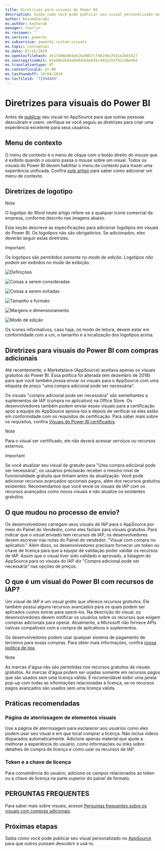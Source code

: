 ```yaml
---
title: Diretrizes para visuais do Power BI
description: Saiba como você pode publicar seu visual personalizado no AppSource para que outros possam descobrir e usá-lo por meio de uma compra.
author: KesemSharabi
ms.author: kesharab
manager: rkarlin
ms.reviewer: ''
ms.service: powerbi
ms.subservice: powerbi-custom-visuals
ms.topic: conceptual
ms.date: 07/16/2019
ms.openlocfilehash: 4e17406b0b4e616a9857cf40298a7931e2b65427
ms.sourcegitcommit: b7a9862b6da940ddebe61bc945a353f91cd0e4bd
ms.translationtype: HT
ms.contentlocale: pt-BR
ms.lasthandoff: 10/04/2019
ms.locfileid: "71944849"
---
```

# <a name="guidelines-for-power-bi-visuals"></a>Diretrizes para visuais do Power BI
Antes de [publicar](https://docs.microsoft.com/power-bi/developer/office-store) seu visual no AppSource para que outras pessoas descubram e usem, verifique se você seguiu as diretrizes para criar uma experiência excelente para seus usuários. 

## <a name="context-menu"></a>Menu de contexto
O menu de contexto é o menu de clique com o botão direito do mouse que é exibido quando o usuário passa o mouse sobre um visual.
Todos os visuais do Power BI devem habilitar o menu de contexto para trazer uma experiência unificada. Confira [este artigo](https://github.com/Microsoft/PowerBI-visuals/blob/gh-pages/tutorials/building-bar-chart/adding-context-menu-to-the-bar.md) para saber como adicionar um menu de contexto.


## <a name="logo-guidelines"></a>Diretrizes de logotipo
> [!NOTE]
> O logotipo do Word neste artigo refere-se a qualquer ícone comercial da empresa, conforme descrito nas imagens abaixo. 

Esta seção descreve as especificações para adicionar logotipos em visuais do Power BI. Os logotipos não são obrigatórios. Se adicionados, eles deverão seguir estas diretrizes. 

> [!IMPORTANT]
> Os logotipos são permitidos *somente no modo de edição*. Logotipos *não podem* ser exibidos no modo de exibição.


![Definições](media/guidelines-powerbi-visuals/definitions.png)

![Coisas a serem consideradas](media/guidelines-powerbi-visuals/things-to-keep-in-mind.png)

![Coisas a serem evitadas](media/guidelines-powerbi-visuals/things-to-avoid.png)

![Tamanho e formato](media/guidelines-powerbi-visuals/size-and-format.png)

![Margens e dimensionamento](media/guidelines-powerbi-visuals/margins-and-sizes.png)

![Modo de edição](media/guidelines-powerbi-visuals/logos-in-edit-mode.png)


Os ícones informativos, caso haja, no modo de leitura, devem estar em conformidade com a cor, o tamanho e a localização dos logotipos acima.

## <a name="guidelines-for-power-bi-visuals-with-additional-purchases"></a>Diretrizes para visuais do Power BI com compras adicionais

Até recentemente, o Marketplace (AppSource) aceitava apenas os visuais gratuitos do Power BI. Essa política foi alterada (em dezembro de 2018) para que você também possa enviar os visuais para o AppSource com uma etiqueta de preço "uma compra adicional pode ser necessária". 

Os visuais "compra adicional pode ser necessária" são semelhantes a suplementos de IAP (compra no aplicativo) na Office Store. Os desenvolvedores também podem enviar esses visuais para a certificação após a equipe do AppSource aprova-los e depois de verificar se eles estão em conformidade com os requisitos de certificação. Para saber mais sobre os requisitos, confira [Visuais do Power BI certificados](../power-bi-custom-visuals-certified.md).

> [!NOTE]
> Para o visual ser certificado, ele não deverá acessar serviços ou recursos externos.

>[!IMPORTANT]  
> Se você atualizar seu visual de gratuito para "Uma compra adicional pode ser necessária", os usuários precisarão receber o mesmo nível de funcionalidade gratuita que tinham antes da atualização. Você pode adicionar recursos avançados opcionais pagos, além dos recursos gratuitos existentes. Recomendamos que você envie os visuais de IAP com os recursos avançados como novos visuais e não atualize os existentes gratuitos.

## <a name="what-changed-in-the-submission-process"></a>O que mudou no processo de envio?

Os desenvolvedores carregam seus visuais de IAP para o AppSource por meio do Painel do Vendedor, como eles faziam para visuais gratuitos. Para indicar que o visual enviado tem recursos de IAP, os desenvolvedores devem escrever nas notas do Painel do vendedor: "Visual com compra no aplicativo." Além disso, os desenvolvedores precisam fornecer um token ou chave de licença para que a equipe de validação poder validar os recursos de IAP. Assim que o visual tiver sido validado e aprovado, a listagem do AppSource para os visuais do IAP diz "Compra adicional pode ser necessária" nas opções de preços.

## <a name="what-is-a-power-bi-visual-with-iap-features"></a>O que é um visual do Power BI com recursos de IAP?

Um visual de IAP é um visual *grátis* que oferece *recursos gratuitos*. Ele também possui alguns recursos avançados para os quais podem ser aplicados custos extras para operá-los. Na descrição do visual, os desenvolvedores devem notificar os usuários sobre os recursos que exigem compras adicionais para operar. Atualmente, a Microsoft não fornece APIs nativas compatíveis com a compra de aplicativos e suplementos.

Os desenvolvedores podem usar qualquer sistema de pagamento de terceiros para essas compras. Para obter mais informações, confira [nossa política de loja](https://docs.microsoft.com/office/dev/store/validation-policies#2-apps-or-add-ins-can-display-certain-ads).

> [!NOTE]
> As marcas d'água não são permitidas nos recursos gratuitos de visuais gratuitos. As marcas d'água podem ser usadas somente em recursos pagos que são usados sem uma licença válida. É recomendável exibir uma janela pop-up com todas as informações relacionadas à licença, se os recursos pagos avançados são usados sem uma licença válida.  


## <a name="best-practices"></a>Práticas recomendadas

### <a name="visual-landing-page"></a>Página de aterrissagem de elementos visuais

Use a página de aterrissagem para esclarecer aos usuários como eles podem usar seu visual e em que local comprar a licença. Não inclua vídeos disparados automaticamente. Adicione apenas material que ajude a melhorar a experiência do usuário, como informações ou links sobre detalhes de compra de licença e como usar os recursos de IAP.

### <a name="license-key-and-token"></a>Token e a chave de licença

Para conveniência do usuário, adicione os campos relacionados ao token ou a chave de licença na parte superior do painel de formato.

## <a name="faq"></a>PERGUNTAS FREQUENTES

Para saber mais sobre visuais, acesse [Perguntas frequentes sobre os visuais com compras adicionais](https://docs.microsoft.com/power-bi/power-bi-custom-visuals-faq#visuals-with-additional-purchases).

## <a name="next-steps"></a>Próximas etapas

Saiba como você pode publicar seu visual personalizado no [AppSource](office-store.md) para que outros possam descobrir e usá-lo.
